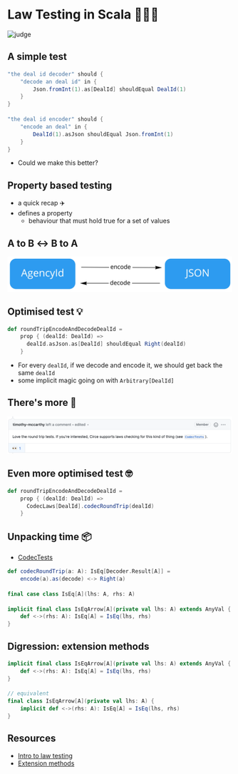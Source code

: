 # Law Testing in Scala 👩🏽‍⚖️
![judge](https://media4.giphy.com/media/2siBCzFMNsySRMJfuM/giphy.gif)

## A simple test

```scala
"the deal id decoder" should {
    "decode an deal id" in {
        Json.fromInt(1).as[DealId] shouldEqual DealId(1)
    }
}

"the deal id encoder" should {
    "encode an deal" in {
        DealId(1).asJson shouldEqual Json.fromInt(1)
    }
}
```

- Could we make this better?

## Property based testing

- a quick recap ✈️
- defines a property
    - behaviour that must hold true for a set of values

## A to B ↔ B to A

![Encode decode](encode_decode.jpg)

## Optimised test 💡

```scala
def roundTripEncodeAndDecodeDealId =
    prop { (dealId: DealId) =>
      dealId.asJson.as[DealId] shouldEqual Right(dealId)
    }
```

- For every `dealId`, if we decode and encode it, we should get back the same `dealId`
- some implicit magic going on with `Arbitrary[DealId]`

## There's more 🌈

![PR feedback](PR_feedback_codec_tests.png)

## Even more optimised test 🤓

```scala
def roundTripEncodeAndDecodeDealId =
    prop { (dealId: DealId) =>
      CodecLaws[DealId].codecRoundTrip(dealId)
    }
```

## Unpacking time 📦

- [CodecTests](https://github.com/circe/circe/blob/master/modules/testing/shared/src/main/scala/io/circe/testing/CodecTests.scala)

```scala
def codecRoundTrip(a: A): IsEq[Decoder.Result[A]] =
    encode(a).as(decode) <-> Right(a)

final case class IsEq[A](lhs: A, rhs: A)

implicit final class IsEqArrow[A](private val lhs: A) extends AnyVal {
    def <->(rhs: A): IsEq[A] = IsEq(lhs, rhs)
}
```

## Digression: extension methods

```scala
implicit final class IsEqArrow[A](private val lhs: A) extends AnyVal {
    def <->(rhs: A): IsEq[A] = IsEq(lhs, rhs)
}

// equivalent
final class IsEqArrow[A](private val lhs: A) {
    implicit def <->(rhs: A): IsEq[A] = IsEq(lhs, rhs)
}
```
<!-- TODO: add explanation for extension methods -->

## Resources

- [Intro to law testing](https://www.freecodecamp.org/news/an-introduction-to-law-testing-in-scala-4243d72272f9/)
- [Extension methods](https://alvinalexander.com/scala/implicit-extension-methods-functions-scala-2-3-dotty/)
